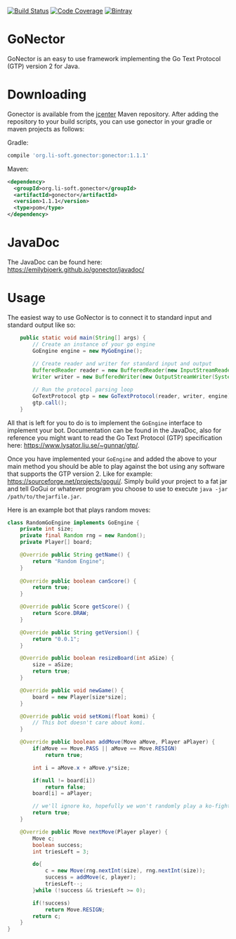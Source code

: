[![Build Status](https://img.shields.io/travis/EmilyBjoerk/gonector.svg)](https://travis-ci.org/EmilyBjoerk/gonector)
[![Code Coverage](https://img.shields.io/codecov/c/github/EmilyBjoerk/gonector/master.svg)](https://codecov.io/github/EmilyBjoerk/gonector?branch=master)
[![Bintray](https://img.shields.io/bintray/v/emilybjoerk/lisoft/gonector.svg)](https://bintray.com/emilybjoerk/lisoft/gonector)

# GoNector
GoNector is an easy to use framework implementing the Go Text Protocol (GTP) version 2 for Java. 

# Downloading
Gonector is available from the [jcenter](https://bintray.com/bintray/jcenter) Maven repository. After adding the repository to your build scripts, you can use gonector in your gradle or maven projects as follows:

Gradle:
```gradle
compile 'org.li-soft.gonector:gonector:1.1.1'
```

Maven:
```xml
<dependency>
  <groupId>org.li-soft.gonector</groupId>
  <artifactId>gonector</artifactId>
  <version>1.1.1</version>
  <type>pom</type>
</dependency>
```


# JavaDoc
The JavaDoc can be found here: https://emilybjoerk.github.io/gonector/javadoc/ 

# Usage
The easiest way to use GoNector is to connect it to standard input and standard output like so:

```java
    public static void main(String[] args) {
        // Create an instance of your go engine
        GoEngine engine = new MyGoEngine();
        
        // Create reader and writer for standard input and output
        BufferedReader reader = new BufferedReader(new InputStreamReader(System.in));
        Writer writer = new BufferedWriter(new OutputStreamWriter(System.out));

        // Run the protocol parsing loop
        GoTextProtocol gtp = new GoTextProtocol(reader, writer, engine);
        gtp.call();
    }
```

All that is left for you to do is to implement the `GoEngine` interface to implement your bot. Documentation can be found in the JavaDoc, also for reference you might want to read the Go Text Protocol (GTP) specification here: https://www.lysator.liu.se/~gunnar/gtp/.

Once you have implemented your `GoEngine` and added the above to your main method you should be able to play against the bot using any software that supports the GTP version 2. Like for example: https://sourceforge.net/projects/gogui/. Simply build your project to a fat jar and tell GoGui or whatever program you choose to use to execute `java -jar /path/to/thejarfile.jar`.

Here is an example bot that plays random moves:

```java
class RandomGoEngine implements GoEngine {
    private int size;
    private final Random rng = new Random();
    private Player[] board;

    @Override public String getName() {
        return "Random Engine";
    }
	
	@Override public boolean canScore() {
	    return true;
	}

	@Override public Score getScore() {
	    return Score.DRAW;
	}

    @Override public String getVersion() {
        return "0.0.1";
    }

    @Override public boolean resizeBoard(int aSize) {
        size = aSize;
        return true;
    }

    @Override public void newGame() {
        board = new Player[size*size];
    }

    @Override public void setKomi(float komi) {
        // This bot doesn't care about komi. 
    }

    @Override public boolean addMove(Move aMove, Player aPlayer) {
        if(aMove == Move.PASS || aMove == Move.RESIGN)
            return true;

        int i = aMove.x + aMove.y*size;

        if(null != board[i])
            return false;
        board[i] = aPlayer;

        // we'll ignore ko, hopefully we won't randomly play a ko-fight...
        return true;
    }

    @Override public Move nextMove(Player player) {
        Move c;
        boolean success;
        int triesLeft = 3;

        do{
            c = new Move(rng.nextInt(size), rng.nextInt(size));
            success = addMove(c, player);
            triesLeft--;
        }while (!success && triesLeft >= 0);

        if(!success)
            return Move.RESIGN;
        return c;
    }
}
```
